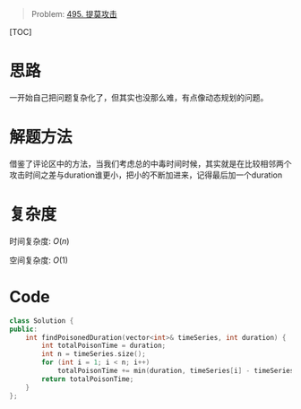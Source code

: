 

> Problem: [495. 提莫攻击](https://leetcode.cn/problems/teemo-attacking/description/)

[TOC]

# 思路

一开始自己把问题复杂化了，但其实也没那么难，有点像动态规划的问题。

# 解题方法

借鉴了评论区中的方法，当我们考虑总的中毒时间时候，其实就是在比较相邻两个攻击时间之差与duration谁更小，把小的不断加进来，记得最后加一个duration

# 复杂度

时间复杂度: $O(n)$

空间复杂度: $O(1)$



# Code
```C++ []
class Solution {
public:
    int findPoisonedDuration(vector<int>& timeSeries, int duration) {
        int totalPoisonTime = duration;
        int n = timeSeries.size();
        for (int i = 1; i < n; i++)
            totalPoisonTime += min(duration, timeSeries[i] - timeSeries[i-1]);
        return totalPoisonTime;
    }
};
```
  
